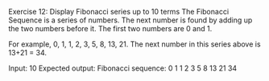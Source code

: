 Exercise 12: Display Fibonacci series up to 10 terms
The Fibonacci Sequence is a series of numbers. The next number is found by adding up the two numbers before it. The first two numbers are 0 and 1.

For example, 0, 1, 1, 2, 3, 5, 8, 13, 21. The next number in this series above is 13+21 = 34.

Input: 10
Expected output:
Fibonacci sequence:
0 1 1 2 3 5 8 13 21 34
